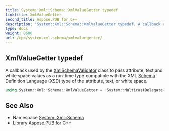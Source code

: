 ```yaml
---
title: System::Xml::Schema::XmlValueGetter typedef
linktitle: XmlValueGetter
second_title: Aspose.PUB for C++
description: 'System::Xml::Schema::XmlValueGetter typedef. A callback used by the XmlSchemaValidator class to pass attribute, text,and white space values as a run-time type compatible with the XML Schema Definition Language (XSD) type of the attribute, text, or white space in C++.'
type: docs
weight: 8600
url: /cpp/system.xml.schema/xmlvaluegetter/
---
```

## XmlValueGetter typedef


A callback used by the [XmlSchemaValidator](../xmlschemavalidator/) class to pass attribute, text,and white space values as a run-time type compatible with the XML [Schema](../) Definition Language (XSD) type of the attribute, text, or white space.

```cpp
using System::Xml::Schema::XmlValueGetter =  System::MulticastDelegate<SharedPtr<Object>()>
```


## See Also

* Namespace [System::Xml::Schema](../)
* Library [Aspose.PUB for C++](../../)
